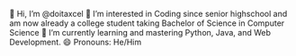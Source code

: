👋 Hi, I’m @doitaxcel
👀 I’m interested in Coding since senior highschool and am now already a college student taking Bachelor of Science in Computer Science
🌱 I’m currently learning and mastering Python, Java, and Web Development.
😄 Pronouns: He/Him

<!---
doitaxcel is a ✨ special ✨ repository because its `README.md` (this file) appears on your GitHub profile.
You can click the Preview link to take a look at your changes.
--->
